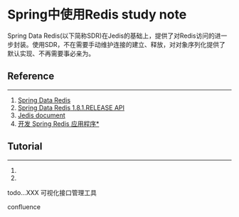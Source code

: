# Spring中使用Redis study note



Spring Data Redis(以下简称SDR)在Jedis的基础上，提供了对Redis访问的进一步封装。使用SDR，不在需要手动维护连接的建立、释放，对对象序列化提供了默认实现、不再需要事必亲为。




## Reference

---

1. [Spring Data Redis](http://projects.spring.io/spring-data-redis/)
1. [Spring Data Redis 1.8.1.RELEASE API](http://docs.spring.io/spring-data/data-redis/docs/current/api/overview-summary.html)
1. [Jedis document](http://xetorthio.github.io/jedis/)
1. [开发 Spring Redis 应用程序*](https://www.ibm.com/developerworks/cn/java/os-springredis/)




## Tutorial

---

1. []()
1. []()

todo...XXX
可视化接口管理工具

confluence


